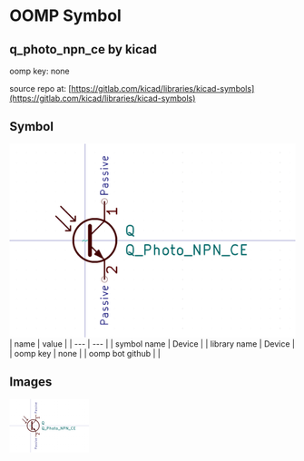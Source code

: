 # OOMP Symbol  
## q_photo_npn_ce  by kicad  
  
oomp key: none  
  
source repo at: [https://gitlab.com/kicad/libraries/kicad-symbols](https://gitlab.com/kicad/libraries/kicad-symbols)  
## Symbol  
  
[![working.png](working_600.png)](working.png)  
| name | value | 
| --- | --- | 
| symbol name | Device | 
| library name | Device | 
| oomp key | none | 
| oomp bot github |  | 
## Images  
  
[![working.png](working_140.png)](working.png)  

